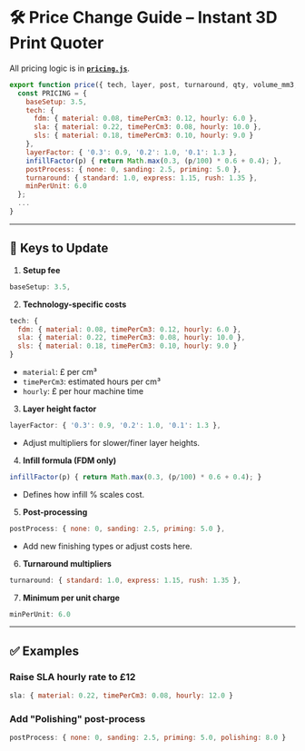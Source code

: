 # 🛠️ Price Change Guide – Instant 3D Print Quoter

All pricing logic is in **[`pricing.js`](./pricing.js)**.

```js
export function price({ tech, layer, post, turnaround, qty, volume_mm3, infillPct }){
  const PRICING = {
    baseSetup: 3.5,
    tech: {
      fdm: { material: 0.08, timePerCm3: 0.12, hourly: 6.0 },
      sla: { material: 0.22, timePerCm3: 0.08, hourly: 10.0 },
      sls: { material: 0.18, timePerCm3: 0.10, hourly: 9.0 }
    },
    layerFactor: { '0.3': 0.9, '0.2': 1.0, '0.1': 1.3 },
    infillFactor(p) { return Math.max(0.3, (p/100) * 0.6 + 0.4); },
    postProcess: { none: 0, sanding: 2.5, priming: 5.0 },
    turnaround: { standard: 1.0, express: 1.15, rush: 1.35 },
    minPerUnit: 6.0
  };
  ...
}
```

---

## 🔑 Keys to Update

1. **Setup fee**
```js
baseSetup: 3.5,
```

2. **Technology-specific costs**
```js
tech: {
  fdm: { material: 0.08, timePerCm3: 0.12, hourly: 6.0 },
  sla: { material: 0.22, timePerCm3: 0.08, hourly: 10.0 },
  sls: { material: 0.18, timePerCm3: 0.10, hourly: 9.0 }
}
```
- `material`: £ per cm³  
- `timePerCm3`: estimated hours per cm³  
- `hourly`: £ per hour machine time  

3. **Layer height factor**
```js
layerFactor: { '0.3': 0.9, '0.2': 1.0, '0.1': 1.3 },
```
- Adjust multipliers for slower/finer layer heights.

4. **Infill formula (FDM only)**
```js
infillFactor(p) { return Math.max(0.3, (p/100) * 0.6 + 0.4); }
```
- Defines how infill % scales cost.

5. **Post-processing**
```js
postProcess: { none: 0, sanding: 2.5, priming: 5.0 },
```
- Add new finishing types or adjust costs here.

6. **Turnaround multipliers**
```js
turnaround: { standard: 1.0, express: 1.15, rush: 1.35 },
```

7. **Minimum per unit charge**
```js
minPerUnit: 6.0
```

---

## ✅ Examples

### Raise SLA hourly rate to £12
```js
sla: { material: 0.22, timePerCm3: 0.08, hourly: 12.0 }
```

### Add "Polishing" post-process
```js
postProcess: { none: 0, sanding: 2.5, priming: 5.0, polishing: 8.0 }
```
